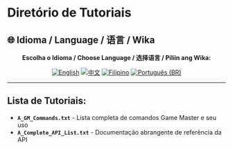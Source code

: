 # Diretório de Tutoriais

## 🌐 Idioma / Language / 语言 / Wika

<div align="center">

**Escolha o Idioma / Choose Language / 选择语言 / Piliin ang Wika:**

[![English](https://img.shields.io/badge/English-EN-blue?style=flat-square)](README.md)
[![中文](https://img.shields.io/badge/中文-CN-red?style=flat-square)](README_CN.md)
[![Filipino](https://img.shields.io/badge/Filipino-PH-green?style=flat-square)](README_PH.md)
[![Português (BR)](https://img.shields.io/badge/Português%20(BR)-BR-yellow?style=flat-square)](README_PT_BR.md)

</div>

---

## Lista de Tutoriais:
- **`A_GM_Commands.txt`** - Lista completa de comandos Game Master e seu uso
- **`A_Complete_API_List.txt`** - Documentação abrangente de referência da API